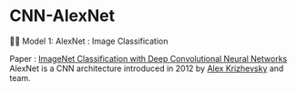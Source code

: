 # CNN-AlexNet
🕵🏻 Model 1: AlexNet : Image Classification

Paper : [ImageNet Classification with Deep Convolutional Neural Networks](https://papers.nips.cc/paper/4824-imagenet-classification-with-deep-convolutional-neural-networks)
AlexNet is a CNN architecture introduced in 2012 by [Alex Krizhevsky](https://scholar.google.com/citations?user=xegzhJcAAAAJ) and team.
